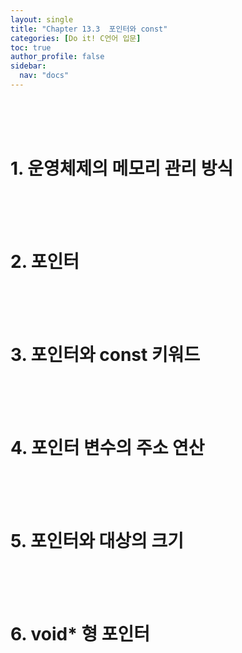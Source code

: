 ```yaml
---
layout: single
title: "Chapter 13.3  포인터와 const"
categories: [Do it! C언어 입문]
toc: true
author_profile: false
sidebar:
  nav: "docs"
---
```

<br><br><br>

# 1. 운영체제의 메모리 관리 방식


<br><br><br>

# 2. 포인터

<br><br><br>

# 3. 포인터와 const 키워드

<br><br><br>

# 4. 포인터 변수의 주소 연산

<br><br><br>

# 5. 포인터와 대상의 크기

<br><br><br>

# 6. void* 형 포인터

